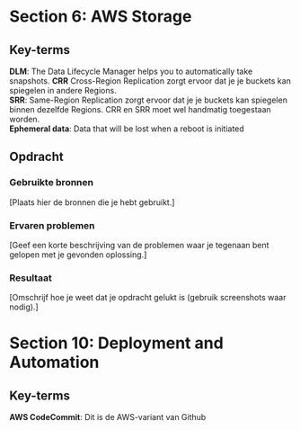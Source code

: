 # Section 6: AWS Storage


## Key-terms
**DLM**: The Data Lifecycle Manager helps you to automatically take snapshots. 
**CRR** Cross-Region Replication zorgt ervoor dat je je buckets kan spiegelen in andere Regions.  
**SRR**: Same-Region Replication zorgt ervoor dat je je buckets kan spiegelen binnen dezelfde Regions. CRR en SRR moet wel handmatig toegestaan worden.  
**Ephemeral data**:  Data that will be lost when a reboot is initiated  

## Opdracht
### Gebruikte bronnen
[Plaats hier de bronnen die je hebt gebruikt.]

### Ervaren problemen
[Geef een korte beschrijving van de problemen waar je tegenaan bent gelopen met je gevonden oplossing.]

### Resultaat
[Omschrijf hoe je weet dat je opdracht gelukt is (gebruik screenshots waar nodig).]


# Section 10: Deployment and Automation  

## Key-terms
**AWS CodeCommit**: Dit is de AWS-variant van Github